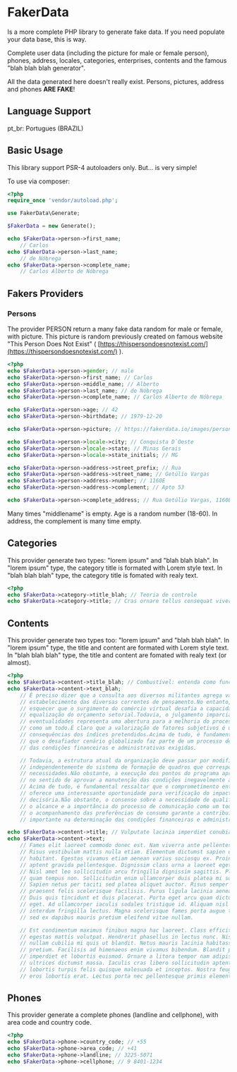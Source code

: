 # FakerData
Is a more complete PHP library to generate fake data. If you need populate your data base, this is way.

Complete user data (including the picture for male or female person), phones, address, locales, categories, enterprises, contents and the famous "blah blah blah generator".

All the data generated here doesn't really exist.
Persons, pictures, address and phones **ARE FAKE**!

## Language Support
pt_br: Portugues (BRAZIL)

## Basic Usage
This library support PSR-4 autoloaders only. 
But... is very simple!

To use via composer:
```php
<?php
require_once 'vendor/autoload.php';

use FakerData\Generate;

$FakerData = new Generate();

echo $FakerData->person->first_name;
    // Carlos
echo $FakerData->person->last_name;
    // de Nóbrega
echo $FakerData->person->complete_name;
    // Carlos Alberto de Nóbrega
```

## Fakers Providers
### Persons
The provider PERSON return a many fake data random for male or female, with picture.
This picture is random previously created on famous website "This Person Does Not Exist" ( [https://thispersondoesnotexist.com/](https://thispersondoesnotexist.com/) ).
```php
<?php
echo $FakerData->person->gender; // male
echo $FakerData->person->first_name; // Carlos
echo $FakerData->person->middle_name; // Alberto
echo $FakerData->person->last_name; // de Nóbrega
echo $FakerData->person->complete_name; // Carlos Alberto de Nóbrega

echo $FakerData->person->age; // 42
echo $FakerData->person->birthdate; // 1979-12-20

echo $FakerData->person->picture; // https://fakerdata.io/images/person-pics/male/1666636504.jpg

echo $FakerData->person->locale->city; // Conquista D`Oeste
echo $FakerData->person->locale->state; // Minas Gerais
echo $FakerData->person->locale->state_initials; // MG

echo $FakerData->person->address->street_prefix; // Rua
echo $FakerData->person->address->street_name; // Getúlio Vargas
echo $FakerData->person->address->number; // 1160E
echo $FakerData->person->address->complement; // Apto 53

echo $FakerData->person->complete_address; // Rua Getúlio Vargas, 1160E, Apto 53, Conquista D`Oeste - MG
```
Many times "middlename" is empty.
Age is a random number (18-60).
In address, the complement is many time empty.

## Categories
This provider generate two types: "lorem ipsum" and "blah blah blah".
In "lorem ipsum" type, the category title is formated with Lorem style text.
In "blah blah blah" type, the category title is fomated with realy text.
```php
<?php
echo $FakerData->category->title_blah; // Teoria de controle
echo $FakerData->category->title; // Cras ornare tellus consequat viverra
```

## Contents
This provider generate two types too: "lorem ipsum" and "blah blah blah".
In "lorem ipsum" type, the title and content are formated with Lorem style text.
In "blah blah blah" type, the title and content are fomated with realy text (or almost).
```php
<?php
echo $FakerData->content->title_blah; // Combustível: entenda como funciona e os usos para o setor!
echo $FakerData->content->text_blah;
    // É preciso dizer que a consulta aos diversos militantes agrega valor ao 
    // estabelecimento das diversas correntes de pensamento.No entanto, não podemos 
    // esquecer que o surgimento do comércio virtual desafia a capacidade de 
    // equalização do orçamento setorial.Todavia, o julgamento imparcial das 
    // eventualidades representa uma abertura para a melhoria do processo de comunicação 
    // como um todo.É claro que a valorização de fatores subjetivos é uma das 
    // consequências dos índices pretendidos.Acima de tudo, é fundamental ressaltar 
    // que o desafiador cenário globalizado faz parte de um processo de gerenciamento 
    // das condições financeiras e administrativas exigidas.

    // Todavia, a estrutura atual da organização deve passar por modificações 
    // independentemente do sistema de formação de quadros que corresponde às 
    // necessidades.Não obstante, a execução dos pontos do programa apresenta tendências 
    // no sentido de aprovar a manutenção das condições inegavelmente apropriadas.
    // Acima de tudo, é fundamental ressaltar que o comprometimento entre as equipes 
    // oferece uma interessante oportunidade para verificação do impacto na agilidade 
    // decisória.Não obstante, o consenso sobre a necessidade de qualificação estende 
    // o alcance e a importância do processo de comunicação como um todo.Neste sentido, 
    // o acompanhamento das preferências de consumo garante a contribuição de um grupo 
    // importante na determinação das condições financeiras e administrativas exigidas.

echo $FakerData->content->title; // Vulputate lacinia imperdiet conubia consectetur dapibus ac ut vel velit
echo $FakerData->content->text;
    // Fames elit laoreet commodo donec est. Nam viverra ante pellentesque adipiscing nisi. 
    // Risus vestibulum mattis nulla etiam. Elementum dictumst sapien dictumst taciti 
    // habitant. Egestas vivamus etiam aenean varius sociosqu ex. Proin erat curae molestie 
    // aptent gravida pellentesque. Dignissim class urna a laoreet eget sem imperdiet posuere. 
    // Nisl amet leo sollicitudin arcu fringilla dignissim sagittis. Platea cubilia 
    // quam tempus non. Sollicitudin enim ullamcorper duis platea mi sociosqu. 
    // Sapien netus per taciti sed platea aliquet auctor. Risus semper feugiat morbi hac 
    // praesent felis scelerisque facilisis. Purus ligula lacinia aenean consequat curae curae. 
    // Duis quis tincidunt et duis placerat. Porta eget arcu quam dictumst mattis risus 
    // eget. Ad ullamcorper iaculis sodales tristique id. Aliquam nisl laoreet nulla 
    // interdum fringilla lectus. Magna scelerisque fames porta augue taciti. Aenean 
    // sed ex dapibus mauris pretium eleifend vitae nullam.

    // Est condimentum maximus finibus magna hac laoreet. Class efficitur tristique 
    // egestas mattis volutpat. Hendrerit phasellus in lectus nunc. Nisi himenaeos 
    // nullam cubilia mi quis ut blandit. Netus mauris lacinia habitasse conubia habitasse 
    // pretium. Facilisis ad himenaeos enim vivamus bibendum. Blandit purus commodo maximus 
    // imperdiet et lobortis euismod. Ornare a litora tempor nam adipiscing sagittis 
    // ultrices dictumst massa. Iaculis cras libero sollicitudin aptent nibh pharetra. Eget 
    // lobortis turpis felis quisque malesuada et inceptos. Nostra feugiat aliquet iaculis 
    // eros lobortis erat. Lectus porta nec pellentesque primis elementum nam egestas. 
```

## Phones
This provider generate a complete phones (landline and cellphone), with area code and country code.
```php
<?php
echo $FakerData->phone->country_code; // +55
echo $FakerData->phone->area_code; // +41
echo $FakerData->phone->landline; // 3225-5071
echo $FakerData->phone->cellphone; // 9 8401-1234
```
